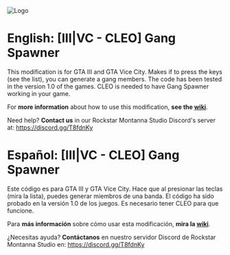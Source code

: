 ![Logo](https://cdn.discordapp.com/attachments/498670800123985949/527920046257864705/Gang_Spawner_Mod_GTA3andGTAVC_Banner.png)

# English: [III|VC - CLEO] Gang Spawner
This modification is for GTA III and GTA Vice City. Makes if to press the keys (see the list), you can generate a gang members. The code has been tested in the version 1.0 of the games. CLEO is needed to have Gang Spawner working in your game.

For **more information** about how to use this modification, **see the [wiki](https://github.com/RockstarMontannaStudio/III.VC.-CLEO-.Gang-Spawner/wiki)**.

Need help? **Contact us** in our Rockstar Montanna Studio Discord's server at:
https://discord.gg/T8fdnKy

# Español: [III|VC - CLEO] Gang Spawner
Este código es para GTA III y GTA Vice City. Hace que al presionar las teclas (mira la lista), puedes generar miembros de una banda. El código ha sido probado en la versión 1.0 de los juegos. Es necesario tener CLEO para que funcione.

Para **más información** sobre cómo usar esta modificación, **mira la [wiki](https://github.com/RockstarMontannaStudio/III.VC.-CLEO-.Gang-Spawner/wiki)**.

¿Necesitas ayuda? **Contáctanos** en nuestro servidor Discord de Rockstar Montanna Studio en:
https://discord.gg/T8fdnKy
